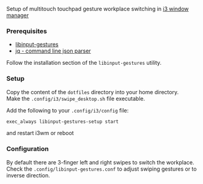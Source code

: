 Setup of multitouch touchpad gesture workplace switching in [i3 window manager](https://i3wm.org/)

### Prerequisites

* [libinput-gestures](https://github.com/bulletmark/libinput-gestures)
* [jq - command line json parser](https://stedolan.github.io/jq/download/)

Follow the installation section of the `libinput-gestures` utility.  

### Setup

Copy the content of the `dotfiles` directory into your home directory.  
Make the `.config/i3/swipe_desktop.sh` file executable.  

Add the following to your `.config/i3/config` file:

```bash
exec_always libinput-gestures-setup start
```
and restart i3wm or reboot

### Configuration

By default there are 3-finger left and right swipes to switch the workplace.  
Check the `.config/libinput-gestures.conf` to adjust swiping gestures or to inverse direction.